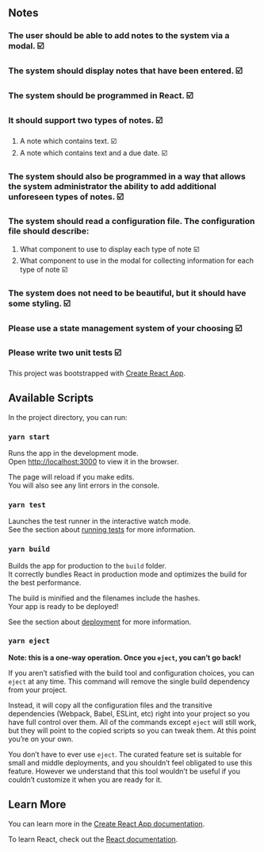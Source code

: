 ## Notes

### The user should be able to add notes to the system via a modal. ☑️

### The system should display notes that have been entered. ☑️

### The system should be programmed in React. ☑️

### It should support two types of notes. ☑️
  1. A note which contains text. ☑️
  2. A note which contains text and a due date. ☑️

### The system should also be programmed in a way that allows the system administrator the ability to add additional unforeseen types of notes. ☑️

### The system should read a configuration file. The configuration file should describe:
  1. What component to use to display each type of note ☑️
  2. What component to use in the modal for collecting information for each type of note ☑️

### The system does not need to be beautiful, but it should have some styling. ☑️

### Please use a state management system of your choosing ☑️

### Please write two unit tests ☑️

This project was bootstrapped with [Create React App](https://github.com/facebook/create-react-app).

## Available Scripts

In the project directory, you can run:

### `yarn start`

Runs the app in the development mode.<br />
Open [http://localhost:3000](http://localhost:3000) to view it in the browser.

The page will reload if you make edits.<br />
You will also see any lint errors in the console.

### `yarn test`

Launches the test runner in the interactive watch mode.<br />
See the section about [running tests](https://facebook.github.io/create-react-app/docs/running-tests) for more information.

### `yarn build`

Builds the app for production to the `build` folder.<br />
It correctly bundles React in production mode and optimizes the build for the best performance.

The build is minified and the filenames include the hashes.<br />
Your app is ready to be deployed!

See the section about [deployment](https://facebook.github.io/create-react-app/docs/deployment) for more information.

### `yarn eject`

**Note: this is a one-way operation. Once you `eject`, you can’t go back!**

If you aren’t satisfied with the build tool and configuration choices, you can `eject` at any time. This command will remove the single build dependency from your project.

Instead, it will copy all the configuration files and the transitive dependencies (Webpack, Babel, ESLint, etc) right into your project so you have full control over them. All of the commands except `eject` will still work, but they will point to the copied scripts so you can tweak them. At this point you’re on your own.

You don’t have to ever use `eject`. The curated feature set is suitable for small and middle deployments, and you shouldn’t feel obligated to use this feature. However we understand that this tool wouldn’t be useful if you couldn’t customize it when you are ready for it.

## Learn More

You can learn more in the [Create React App documentation](https://facebook.github.io/create-react-app/docs/getting-started).

To learn React, check out the [React documentation](https://reactjs.org/).
